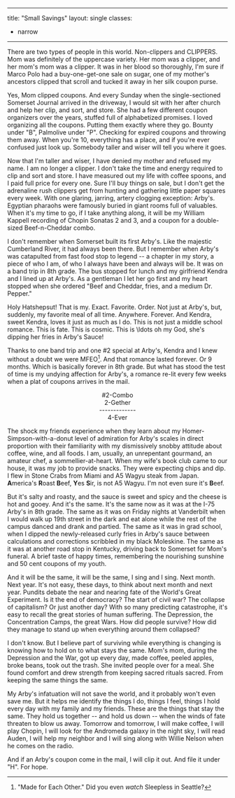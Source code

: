 
---
title: "Small Savings"
layout: single
classes:
  - narrow
---

There are two types of people in this world. Non-clippers and CLIPPERS. Mom was definitely of the uppercase variety. Her mom was a clipper, and her mom's mom was a clipper. It was in her blood so thoroughly, I'm sure if Marco Polo had a buy-one-get-one sale on sugar, one of my mother's ancestors clipped that scroll and tucked it away in her silk coupon purse.

Yes, Mom clipped coupons. And every Sunday when the single-sectioned Somerset Journal arrived in the driveway, I would sit with her after church and help her clip, and sort, and store. She had a few different coupon organizers over the years, stuffed full of alphabetized promises. I loved organizing all the coupons. Putting them exactly where they go. Bounty under "B", Palmolive under "P". Checking for expired coupons and throwing them away. When you're 10, everything has a place, and if you're ever confused just look up. Somebody taller and wiser will tell you where it goes.

Now that I'm taller and wiser, I have denied my mother and refused my name. I am no longer a clipper. I don't take the time and energy required to clip and sort and store. I have measured out my life with coffee spoons, and I paid full price for every one. Sure I'll buy things on sale, but I don't get the adrenaline rush clippers get from hunting and gathering little paper squares every week. With one glaring, jarring, artery clogging exception: Arby's. Egyptian pharaohs were famously buried in giant rooms full of valuables. When it's my time to go, if I take anything along, it will be my William Kappell recording of Chopin Sonatas 2 and 3, and a coupon for a double-sized Beef-n-Cheddar combo.

I don't remember when Somerset built its first Arby's. Like the majestic Cumberland River, it had always been there. But I remember when Arby's was catapulted from fast food stop to legend -- a chapter in my story, a piece of who I am, of who I always have been and always will be. It was on a band trip in 8th grade. The bus stopped for lunch and my girlfriend Kendra and I lined up at Arby's. As a gentleman I let her go first and my heart stopped when she ordered "Beef and Cheddar, fries, and a medium Dr. Pepper."

Holy Hatshepsut! That is my. Exact. Favorite. Order. Not just at Arby's, but, suddenly, my favorite meal of all time. Anywhere. Forever. And Kendra, sweet Kendra, loves it just as much as I do. This is not just a middle school romance. This is fate. This is cosmic. This is \ldots oh my God, she's dipping her fries in Arby's Sauce!

Thanks to one band trip and one #2 special at Arby's, Kendra and I knew without a doubt we were MFEO[^1]. And that romance lasted forever. Or 9 months. Which is basically forever in 8th grade. But what has stood the test of time is my undying affection for Arby's, a romance re-lit every few weeks when a plat of coupons arrives in the mail.

<div style="text-align: center;">
#2-Combo <br />
2-Gether <br />
-------------<br />
4-Ever <br />
</div>

The shock my friends experience when they learn about my Homer-Simpson-with-a-donut level of admiration for Arby's scales in direct proportion with their familiarity with my dismissively snobby attitude about coffee, wine, and all foods. I am, usually, an unrepentant gourmand, an amateur chef, a sommellier-at-heart. When my wife's book club came to our house, it was my job to provide snacks. They were expecting chips and dip. I flew in Stone Crabs from Miami and A5 Wagyu steak from Japan. **A**merica's **R**oast **B**eef, **Y**es **S**ir, is not A5 Wagyu. I'm not even sure it's **B**eef.

But it's salty and roasty, and the sauce is sweet and spicy and the cheese is hot and gooey. And it's the same. It's the same now as it was at the I-75 Arby's in 8th grade. The same as it was on Friday nights at Vanderbilt when I would walk up 19th street in the dark and eat alone while the rest of the campus danced and drank and partied. The same as it was in grad school, when I dipped the newly-released curly fries in Arby's sauce between calculations and corrections scribbled in my black Moleskine. The same as it was at another road stop in Kentucky, driving back to Somerset for Mom's funeral. A brief taste of happy times, remembering the nourishing sunshine and 50 cent coupons of my youth.

And it will be the same, it will be the same, I sing and I sing. Next month. Next year. It's not easy, these days, to think about next month and next year. Pundits debate the near and nearing fate of the World's Great Experiment. Is it the end of democracy? The start of civil war? The collapse of capitalism? Or just another day? With so many predicting catastrophe, it's easy to recall the great stories of human suffering. The Depression, the Concentration Camps, the great Wars. How did people survive? How did they manage to stand up when everything around them collapsed?

I don't know. But I believe part of surviving while everything is changing is knowing how to hold on to what stays the same. Mom's mom, during the Depression and the War, got up every day, made coffee, peeled apples, broke beans, took out the trash. She invited people over for a meal. She found comfort and drew strength from keeping sacred rituals sacred. From keeping the same things the same.

My Arby's infatuation will not save the world, and it probably won't even save me. But it helps me identify the things I do, things I feel, things I hold every day with my family and my friends. These are the things that stay the same. They hold us together -- and hold us down -- when the winds of fate threaten to blow us away. Tomorrow and tomorrow, I will make coffee, I will play Chopin, I will look for the Andromeda galaxy in the night sky, I will read Auden, I will help my neighbor and I will sing along with Willie Nelson when he comes on the radio.

And if an Arby's coupon come in the mail, I will clip it out. And file it under "H". For hope.


[^1]: "Made for Each Other." Did you even *watch* Sleepless in Seattle?
